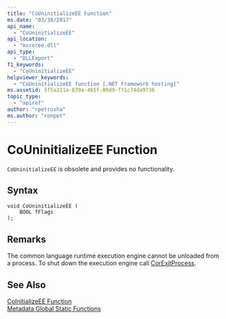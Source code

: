 ```yaml
---
title: "CoUninitializeEE Function"
ms.date: "03/30/2017"
api_name: 
  - "CoUninitializeEE"
api_location: 
  - "mscoree.dll"
api_type: 
  - "DLLExport"
f1_keywords: 
  - "CoUninitializeEE"
helpviewer_keywords: 
  - "CoUninitializeEE function [.NET Framework hosting]"
ms.assetid: 5f5a311a-839a-465f-89d9-ff1c74da9736
topic_type: 
  - "apiref"
author: "rpetrusha"
ms.author: "ronpet"
---
```

# CoUninitializeEE Function
`CoUninitializeEE` is obsolete and provides no functionality.  
  
## Syntax  
  
```  
void CoUninitializeEE (  
    BOOL fFlags  
);  
```  
  
## Remarks  
 The common language runtime execution engine cannot be unloaded from a process. To shut down the execution engine call [CorExitProcess](../../../../docs/framework/unmanaged-api/hosting/corexitprocess-function.md).  
  
## See Also  
 [CoInitializeEE Function](../../../../docs/framework/unmanaged-api/hosting/coinitializeee-function.md)  
 [Metadata Global Static Functions](../../../../docs/framework/unmanaged-api/metadata/metadata-global-static-functions.md)
